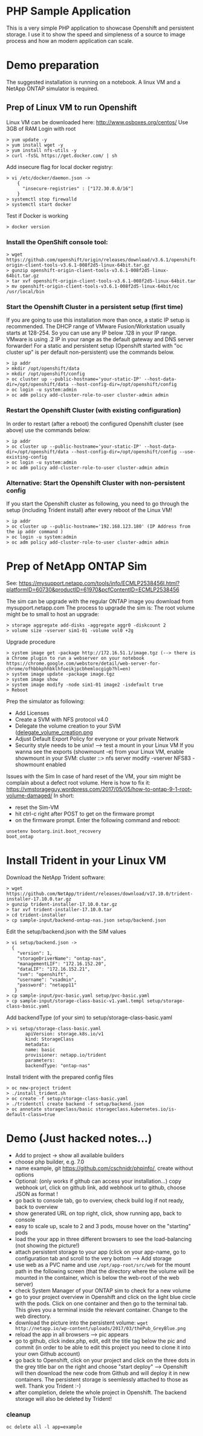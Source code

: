 # PHP Sample Application

This is a very simple PHP application to showcase Openshift and persistent storage. I use it to show the speed and simpleness of a source to image process and how an modern application can scale.

# Demo preparation

The suggested installation is running on a notebook. A linux VM and a NetApp ONTAP simulator is required.
## Prep of Linux VM to run Openshift
 Linux VM can be downloaded here: http://www.osboxes.org/centos/
 Use 3GB of RAM
 Login with root
 ```
 > yum update -y
 > yum install wget -y
 > yum install nfs-utils -y
 > curl -fsSL https://get.docker.com/ | sh
 ```
 Add insecure flag for local docker registry:
 ```
 > vi /etc/docker/daemon.json ->
     {
       "insecure-registries" : ["172.30.0.0/16"]
     }
 > systemctl stop firewalld
 > systemctl start docker
 ```
 Test if Docker is working
 ```
 > docker version
 ```
 ### Install the OpenShift console tool:
 ```
 > wget https://github.com/openshift/origin/releases/download/v3.6.1/openshift-origin-client-tools-v3.6.1-008f2d5-linux-64bit.tar.gz
> gunzip openshift-origin-client-tools-v3.6.1-008f2d5-linux-64bit.tar.gz
> tar xvf openshift-origin-client-tools-v3.6.1-008f2d5-linux-64bit.tar
> mv openshift-origin-client-tools-v3.6.1-008f2d5-linux-64bit/oc /usr/local/bin
```
### Start the Openshift Cluster in a persistent setup (first time)
If you are going to use this installation more than once, a static IP setup is recommended. The DHCP range of VMware Fusion/Workstation usually starts at 128-254. So you can use any IP below .128 in your IP range. VMware is using .2 IP in your range as the default gateway and DNS server forwarder!
For a static and persistent setup (Openshift started with "oc cluster up" is per default non-persistent) use the commands below.
```
> ip addr
> mkdir /opt/openshift/data
> mkdir /opt/openshift/config
> oc cluster up --public-hostname='your-static-IP' --host-data-dir=/opt/openshift/data --host-config-dir=/opt/openshift/config
> oc login -u system:admin
> oc adm policy add-cluster-role-to-user cluster-admin admin
```
### Restart the Openshift Cluster (with existing configuration)
In order to restart (after a reboot) the configured Openshift cluster (see above) use the commands below:
```
> ip addr
> oc cluster up --public-hostname='your-static-IP' --host-data-dir=/opt/openshift/data --host-config-dir=/opt/openshift/config --use-existing-config
> oc login -u system:admin
> oc adm policy add-cluster-role-to-user cluster-admin admin
```
### Alternative: Start the Openshift Cluster with non-persistent config
If you start the Openshift cluster as following, you need to go through the setup (including Trident install) after every reboot of the Linux VM!
```
> ip addr
> oc cluster up --public-hostname='192.168.123.180' (IP Address from the ip addr command )
> oc login -u system:admin
> oc adm policy add-cluster-role-to-user cluster-admin admin
```

# Prep of NetApp ONTAP Sim
See: https://mysupport.netapp.com/tools/info/ECMLP2538456I.html?platformID=60730&productID=61970&pcfContentID=ECMLP2538456

The sim can be upgrade with the regular ONTAP image you download from mysupport.netapp.com
The process to upgrade the sim is:
The root volume might be to small to host an upgrade:
```
> storage aggregate add-disks -aggregate aggr0 -diskcount 2
> volume size -vserver sim1-01 -volume vol0 +2g
```
Upgrade procedure
```
> system image get -package http://172.16.51.1/image.tgz (--> there is a Chrome plugin to run a webserver on your notebook https://chrome.google.com/webstore/detail/web-server-for-chrome/ofhbbkphhbklhfoeikjpcbhemlocgigb?hl=en)
> system image update -package image.tgz
> system image show
> system image modify -node sim1-01 image2 -isdefault true
> Reboot
```
Prep the simulator as following:
- Add Licenses
- Create a SVM with NFS protocol v4.0
- Delegate the volume creation to your SVM ([delegate_volume_creation.png](delegate_volume_creation.png)
- Adjust Default Export Policy for everyone or your private Network
- Security style needs to be unix!
--> test a mount in your Linux VM
If you wanna see the exports (showmount -e) from your Linux VM, enable showmount in your SVM:
cluster ::> nfs server modify -vserver NFS83 -showmount enabled

Issues with the Sim
In case of hard reset of the VM, your sim might be complain about a defect root volume. Here is how to fix it:
https://vmstorageguy.wordpress.com/2017/05/05/how-to-ontap-9-1-root-volume-damaged/
In short:
- reset the Sim-VM
- hit ctrl-c right after POST to get on the firmware prompt
- on the firmware prompt. Enter the following command and reboot:
```
unsetenv bootarg.init.boot_recovery
boot_ontap
```

# Install Trident in your Linux VM
Download the NetApp Trident software:
```
> wget https://github.com/NetApp/trident/releases/download/v17.10.0/trident-installer-17.10.0.tar.gz
> gunzip trident-installer-17.10.0.tar.gz
> tar xvf trident-installer-17.10.0.tar
> cd trident-installer
> cp sample-input/backend-ontap-nas.json setup/backend.json
```

Edit the setup/backend.json with the SIM values

```
> vi setup/backend.json ->
  {
    "version": 1,
    "storageDriverName": "ontap-nas",
    "managementLIF": "172.16.152.20",
    "dataLIF": "172.16.152.21",
    "svm": "openshift",
    "username": "vsadmin",
    "password": "netapp11"
   }            
> cp sample-input/pvc-basic.yaml setup/pvc-basic.yaml
> cp sample-input/storage-class-basic-v1.yaml.templ setup/storage-class-basic.yaml
```
Add backendType (of your sim) to setup/storage-class-basic.yaml

```
> vi setup/storage-class-basic.yaml
       apiVersion: storage.k8s.io/v1
       kind: StorageClass
       metadata:
       name: basic
       provisioner: netapp.io/trident
       parameters:
       backendType: "ontap-nas"
```
Install trident with the prepared config files
```
> oc new-project trident
> ./install_trident.sh
> oc create -f setup/storage-class-basic.yaml
> ./tridentctl create backend -f setup/backend.json
> oc annotate storageclass/basic storageclass.kubernetes.io/is-default-class=true
```

# Demo (Just hacked notes...)

- Add to project -> show all available builders
- choose php builder, e.g. 7.0
- name example, git https://github.com/cschnidr/phpinfo/, create without options
- Optional: (only works if github can access your installation...) copy webhook url, click on github link, add webhook url to github, choose JSON as format !
- go back to console tab, go to overview, check build log if not ready, back to overview
- show generated URL on top right, click, show running app, back to console
- easy to scale up, scale to 2 and 3 pods, mouse hover on the "starting" pods
- load the your app in three different browsers to see the load-balancing (not showing the picture!)
- attach persistent storage to your app (click on your app-name, go to configuration tab and scroll to the very bottom --> Add storage
- use web as a PVC name and use ```/opt/app-root/src/web``` for the mount path in the following screen (that the directory where the volume will be mounted in the container, which is below the web-root of the web server)
- check System Manager of your ONTAP sim to check for a new volume
- go to your project overview in Openshift and click on the light blue circle with the pods. Click on one container and then go to the terminal tab. This gives you a terminal inside the relevant container. Change to the web directory.
- download the picture into the persistent volume: ```wget http://netapp.io/wp-content/uploads/2017/03/thePub_GreyBlue.png```
- reload the app in all browsers --> pic appears
- go to github, click index.php, edit, edit the title tag below the pic and commit (in order to be able to edit this project you need to clone it into your own Github account)
- go back to Openshift, click on your project and click on the three dots in the grey title bar on the right and choose "start deploy" --> Openshift will then download the new code from Github and will deploy it in new containers. The persistent storage is seemlessly attached to those as well. Thank you Trident :-)
- after completion, delete the whole project in Openshift. The backend storage will also be deleted by Trident!

### cleanup
```
oc delete all -l app=example
```
